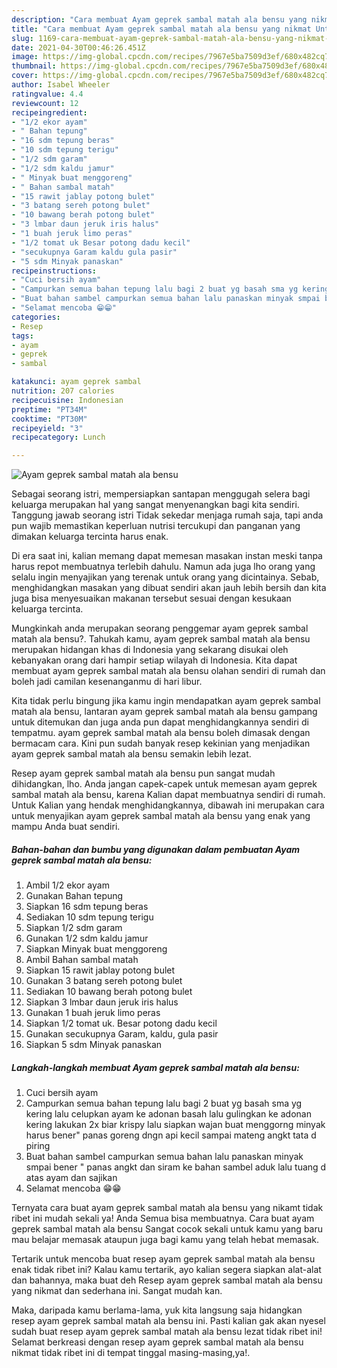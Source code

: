 ```yaml
---
description: "Cara membuat Ayam geprek sambal matah ala bensu yang nikmat Untuk Jualan"
title: "Cara membuat Ayam geprek sambal matah ala bensu yang nikmat Untuk Jualan"
slug: 1169-cara-membuat-ayam-geprek-sambal-matah-ala-bensu-yang-nikmat-untuk-jualan
date: 2021-04-30T00:46:26.451Z
image: https://img-global.cpcdn.com/recipes/7967e5ba7509d3ef/680x482cq70/ayam-geprek-sambal-matah-ala-bensu-foto-resep-utama.jpg
thumbnail: https://img-global.cpcdn.com/recipes/7967e5ba7509d3ef/680x482cq70/ayam-geprek-sambal-matah-ala-bensu-foto-resep-utama.jpg
cover: https://img-global.cpcdn.com/recipes/7967e5ba7509d3ef/680x482cq70/ayam-geprek-sambal-matah-ala-bensu-foto-resep-utama.jpg
author: Isabel Wheeler
ratingvalue: 4.4
reviewcount: 12
recipeingredient:
- "1/2 ekor ayam"
- " Bahan tepung"
- "16 sdm tepung beras"
- "10 sdm tepung terigu"
- "1/2 sdm garam"
- "1/2 sdm kaldu jamur"
- " Minyak buat menggoreng"
- " Bahan sambal matah"
- "15 rawit jablay potong bulet"
- "3 batang sereh potong bulet"
- "10 bawang berah potong bulet"
- "3 lmbar daun jeruk iris halus"
- "1 buah jeruk limo peras"
- "1/2 tomat uk Besar potong dadu kecil"
- "secukupnya Garam kaldu gula pasir"
- "5 sdm Minyak panaskan"
recipeinstructions:
- "Cuci bersih ayam"
- "Campurkan semua bahan tepung lalu bagi 2 buat yg basah sma yg kering lalu celupkan ayam ke adonan basah lalu gulingkan ke adonan kering lakukan 2x biar krispy lalu siapkan wajan buat menggorng minyak harus bener&#34; panas goreng dngn api kecil sampai mateng angkt tata d piring"
- "Buat bahan sambel campurkan semua bahan lalu panaskan minyak smpai bener &#34; panas angkt dan siram ke bahan sambel aduk lalu tuang d atas ayam dan sajikan"
- "Selamat mencoba 😁😁"
categories:
- Resep
tags:
- ayam
- geprek
- sambal

katakunci: ayam geprek sambal 
nutrition: 207 calories
recipecuisine: Indonesian
preptime: "PT34M"
cooktime: "PT30M"
recipeyield: "3"
recipecategory: Lunch

---
```



![Ayam geprek sambal matah ala bensu](https://img-global.cpcdn.com/recipes/7967e5ba7509d3ef/680x482cq70/ayam-geprek-sambal-matah-ala-bensu-foto-resep-utama.jpg)

Sebagai seorang istri, mempersiapkan santapan menggugah selera bagi keluarga merupakan hal yang sangat menyenangkan bagi kita sendiri. Tanggung jawab seorang istri Tidak sekedar menjaga rumah saja, tapi anda pun wajib memastikan keperluan nutrisi tercukupi dan panganan yang dimakan keluarga tercinta harus enak.

Di era  saat ini, kalian memang dapat memesan masakan instan meski tanpa harus repot membuatnya terlebih dahulu. Namun ada juga lho orang yang selalu ingin menyajikan yang terenak untuk orang yang dicintainya. Sebab, menghidangkan masakan yang dibuat sendiri akan jauh lebih bersih dan kita juga bisa menyesuaikan makanan tersebut sesuai dengan kesukaan keluarga tercinta. 



Mungkinkah anda merupakan seorang penggemar ayam geprek sambal matah ala bensu?. Tahukah kamu, ayam geprek sambal matah ala bensu merupakan hidangan khas di Indonesia yang sekarang disukai oleh kebanyakan orang dari hampir setiap wilayah di Indonesia. Kita dapat membuat ayam geprek sambal matah ala bensu olahan sendiri di rumah dan boleh jadi camilan kesenanganmu di hari libur.

Kita tidak perlu bingung jika kamu ingin mendapatkan ayam geprek sambal matah ala bensu, lantaran ayam geprek sambal matah ala bensu gampang untuk ditemukan dan juga anda pun dapat menghidangkannya sendiri di tempatmu. ayam geprek sambal matah ala bensu boleh dimasak dengan bermacam cara. Kini pun sudah banyak resep kekinian yang menjadikan ayam geprek sambal matah ala bensu semakin lebih lezat.

Resep ayam geprek sambal matah ala bensu pun sangat mudah dihidangkan, lho. Anda jangan capek-capek untuk memesan ayam geprek sambal matah ala bensu, karena Kalian dapat membuatnya sendiri di rumah. Untuk Kalian yang hendak menghidangkannya, dibawah ini merupakan cara untuk menyajikan ayam geprek sambal matah ala bensu yang enak yang mampu Anda buat sendiri.

<!--inarticleads1-->

##### Bahan-bahan dan bumbu yang digunakan dalam pembuatan Ayam geprek sambal matah ala bensu:

1. Ambil 1/2 ekor ayam
1. Gunakan  Bahan tepung
1. Siapkan 16 sdm tepung beras
1. Sediakan 10 sdm tepung terigu
1. Siapkan 1/2 sdm garam
1. Gunakan 1/2 sdm kaldu jamur
1. Siapkan  Minyak buat menggoreng
1. Ambil  Bahan sambal matah
1. Siapkan 15 rawit jablay potong bulet
1. Gunakan 3 batang sereh potong bulet
1. Sediakan 10 bawang berah potong bulet
1. Siapkan 3 lmbar daun jeruk iris halus
1. Gunakan 1 buah jeruk limo peras
1. Siapkan 1/2 tomat uk. Besar potong dadu kecil
1. Gunakan secukupnya Garam, kaldu, gula pasir
1. Siapkan 5 sdm Minyak panaskan




<!--inarticleads2-->

##### Langkah-langkah membuat Ayam geprek sambal matah ala bensu:

1. Cuci bersih ayam
1. Campurkan semua bahan tepung lalu bagi 2 buat yg basah sma yg kering lalu celupkan ayam ke adonan basah lalu gulingkan ke adonan kering lakukan 2x biar krispy lalu siapkan wajan buat menggorng minyak harus bener&#34; panas goreng dngn api kecil sampai mateng angkt tata d piring
1. Buat bahan sambel campurkan semua bahan lalu panaskan minyak smpai bener &#34; panas angkt dan siram ke bahan sambel aduk lalu tuang d atas ayam dan sajikan
1. Selamat mencoba 😁😁




Ternyata cara buat ayam geprek sambal matah ala bensu yang nikamt tidak ribet ini mudah sekali ya! Anda Semua bisa membuatnya. Cara buat ayam geprek sambal matah ala bensu Sangat cocok sekali untuk kamu yang baru mau belajar memasak ataupun juga bagi kamu yang telah hebat memasak.

Tertarik untuk mencoba buat resep ayam geprek sambal matah ala bensu enak tidak ribet ini? Kalau kamu tertarik, ayo kalian segera siapkan alat-alat dan bahannya, maka buat deh Resep ayam geprek sambal matah ala bensu yang nikmat dan sederhana ini. Sangat mudah kan. 

Maka, daripada kamu berlama-lama, yuk kita langsung saja hidangkan resep ayam geprek sambal matah ala bensu ini. Pasti kalian gak akan nyesel sudah buat resep ayam geprek sambal matah ala bensu lezat tidak ribet ini! Selamat berkreasi dengan resep ayam geprek sambal matah ala bensu nikmat tidak ribet ini di tempat tinggal masing-masing,ya!.

